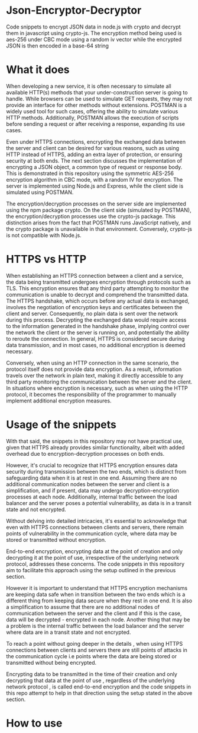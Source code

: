 # Json-Encryptor-Decryptor
Code snippets to encrypt JSON data in node.js with crypto and decrypt them in javascript using crypto-js. The encryption method being used is aes-256 under CBC mode using a random iv vector while the encrypted JSON is then encoded in a base-64 string   

# What it does
When developing a new service, it is often necessary to simulate all available HTTP(s) methods that your under-construction server is going to handle. While browsers can be used to simulate GET requests, they may not provide an interface for other methods without extensions. POSTMAN is a widely used tool for such cases, offering the ability to simulate various HTTP methods. Additionally, POSTMAN allows the execution of scripts before sending a request or after receiving a response, expanding its use cases.

Even under HTTPS connections, encrypting the exchanged data between the server and client can be desired for various reasons, such as using HTTP instead of HTTPS, adding an extra layer of protection, or ensuring security at both ends. The next section discusses the implementation of encrypting a JSON object, a common type of request or response body. This is demonstrated in this repository using the symmetric AES-256 encryption algorithm in CBC mode, with a random IV for encryption. The server is implemented using Node.js and Express, while the client side is simulated using POSTMAN.

The encryption/decryption processes on the server side are implemented using the npm package crypto. On the client side (simulated by POSTMAN), the encryption/decryption processes use the crypto-js package. This distinction arises from the fact that POSTMAN runs JavaScript natively, and the crypto package is unavailable in that environment. Conversely, crypto-js is not compatible with Node.js.





# HTTPS vs HTTP
When establishing an HTTPS connection between a client and a service, the data being transmitted undergoes encryption through protocols such as TLS. This encryption ensures that any third party attempting to monitor the communication is unable to decrypt and comprehend the transmitted data. The HTTPS handshake, which occurs before any actual data is exchanged, involves the negotiation of encryption keys and certificates between the client and server. Consequently, no plain data is sent over the network during this process. Decrypting the exchanged data would require access to the information generated in the handshake phase, implying control over the network the client or the server is running on, and potentially the ability to reroute the connection. In general, HTTPS is considered secure during data transmission, and in most cases, no additional encryption is deemed necessary.

Conversely, when using an HTTP connection in the same scenario, the protocol itself does not provide data encryption. As a result, information travels over the network in plain text, making it directly accessible to any third party monitoring the communication between the server and the client. In situations where encryption is necessary, such as when using the HTTP protocol, it becomes the responsibility of the programmer to manually implement additional encryption measures.




# Usage of the snippets 
With that said, the snippets in this repository may not have practical use, given that HTTPS already provides similar functionality, albeit with added overhead due to encryption-decryption processes on both ends.

However, it's crucial to recognize that HTTPS encryption ensures data security during transmission between the two ends, which is distinct from safeguarding data when it is at rest in one end. Assuming there are no additional communication nodes between the server and client is a simplification, and if present, data may undergo decryption-encryption processes at each node. Additionally, internal traffic between the load balancer and the server poses a potential vulnerability, as data is in a transit state and not encrypted.

Without delving into detailed intricacies, it's essential to acknowledge that even with HTTPS connections between clients and servers, there remain points of vulnerability in the communication cycle, where data may be stored or transmitted without encryption.

End-to-end encryption, encrypting data at the point of creation and only decrypting it at the point of use, irrespective of the underlying network protocol, addresses these concerns. The code snippets in this repository aim to facilitate this approach using the setup outlined in the previous section.




However it is important to understand that HTTPS encryption mechanisms are keeping data safe when in transition between the two ends which is a different thing from keeping data secure when they rest in one end. It is also a simplification to assume that there are no additional nodes of communication between the server and the client and if this is the case, data will be decrypted - encrypted in each node. Another thing that may be a problem is the internal traffic between the load balancer and the server where data are in a transit state and not encrypted.


To reach a point without going deeper in the details , when using HTTPS connections between clients and servers there are still points of attacks in the communication cycle i.e points where the data are being stored or transmitted without being encrypted.

Encrypting data to be transmitted in the time of their creation and only decrypting that data at the point of use , regardless of the underlying network protocol , is called end-to-end encryption and the code snippets in this repo attempt to help in that direction using the setup stated in the above section. 

# How to use

 



